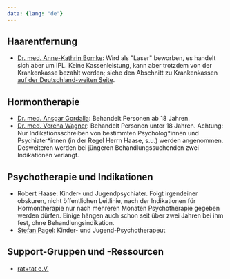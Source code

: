 ```yaml
---
data: {lang: "de"}
---
```

## Haarentfernung
- [Dr. med. Anne-Kathrin Bomke](https://www.hautarztpraxis-rostock.de/): Wird als "Laser" beworben, es handelt sich aber um IPL. Keine Kassenleistung, kann aber trotzdem von der Krankenkasse bezahlt werden; siehe den Abschnitt zu Krankenkassen [auf der Deutschland-weiten Seite](/Germany/).

## Hormontherapie
* [Dr. med. Ansgar Gordalla](https://www.diabendo-rostock.de): Behandelt Personen ab 18 Jahren.
* [Dr. med. Verena Wagner](https://kinderaerzte-am-stadthafen.de/): Behandelt Personen unter 18 Jahren. Achtung: Nur Indikationsschreiben von bestimmten Psycholog\*innen und Psychiater\*innen (in der Regel Herrn Haase, s.u.) werden angenommen. Desweiteren werden bei jüngeren Behandlungssuchenden zwei Indikationen verlangt.

## Psychotherapie und Indikationen
* Robert Haase: Kinder- und Jugendpsychiater. Folgt irgendeiner obskuren, nicht öffentlichen Leitlinie, nach der Indikationen für Hormontherapie nur nach mehreren Monaten Psychotherapie gegeben werden dürfen. Einige hängen auch schon seit über zwei Jahren bei ihm fest, ohne Behandlungsindikation.
* [Stefan Pagel](https://pagel-psychotherapie.de): Kinder- und Jugend-Psychotherapeut

## Support-Gruppen und -Ressourcen
* [rat+tat e.V.](https://ratundtat-rostock.de/)
